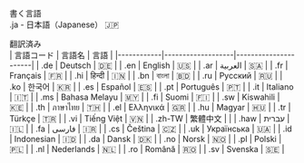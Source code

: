 書く言語  
.ja - 日本語（Japanese） 🇯🇵  
  
翻訳済み  
| 言語コード | 言語名             | 言語                   |
|------------|-------------------|----------------------|
| .de        | Deutsch            | 🇩🇪                  |
| .en        | English            | 🇺🇸                  |
| .ar        | العربية             | 🇸🇦                  |
| .fr        | Français           | 🇫🇷                  |
| .hi        | हिन्दी             | 🇮🇳                  |
| .bn        | বাংলা              | 🇧🇩                  |
| .ru        | Русский            | 🇷🇺                  |
| .ko        | 한국어             | 🇰🇷                  |
| .es        | Español            | 🇪🇸                  |
| .pt        | Português          | 🇵🇹                  |
| .it        | Italiano           | 🇮🇹                  |
| .ms        | Bahasa Melayu      | 🇲🇾                  |
| .fi        | Suomi              | 🇫🇮                  |
| .sw        | Kiswahili          | 🇰🇪                  |
| .th        | ภาษาไทย            | 🇹🇭                  |
| .el        | Ελληνικά           | 🇬🇷                  |
| .hu        | Magyar             | 🇭🇺                  |
| .tr        | Türkçe            | 🇹🇷                  |
| .vi        | Tiếng Việt         | 🇻🇳                  |
| .zh-TW     | 繁體中文           |                      |
| .haw       | עברית             | 🇮🇱                  |
| .fa        | فارسی              | 🇮🇷                  |
| .cs        | Čeština           | 🇨🇿                  |
| .uk        | Українська        | 🇺🇦                  |
| .id        | Indonesian         | 🇮🇩                  |
| .da        | Dansk              | 🇩🇰                  |
| .no        | Norsk              | 🇳🇴                  |
| .pl        | Polski             | 🇵🇱                  |
| .nl        | Nederlands         | 🇳🇱                  |
| .ro        | Română             | 🇷🇴                  |
| .sv        | Svenska            | 🇸🇪                  |
